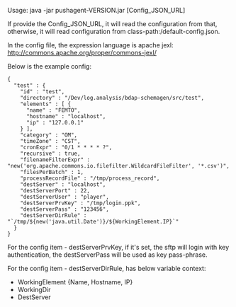 
Usage: java -jar pushagent-VERSION.jar [Config_JSON_URL]

If provide the Config_JSON_URL, it will read the configuration from that, otherwise, it will read configuration from class-path:/default-config.json.

In the config file, the expression language is apache jexl: http://commons.apache.org/proper/commons-jexl/

Below is the example config:
```
{
  "test" : {
    "id" : "test",
    "directory" : "/Dev/log.analysis/bdap-schemagen/src/test",
    "elements" : [ {
      "name" : "FEMTO",
      "hostname" : "localhost",
      "ip" : "127.0.0.1"
    } ],
    "category" : "OM",
    "timeZone" : "CST",
    "cronExpr" : "0/1 * * * * ?",
    "recursive" : true,
    "filenameFilterExpr" : "new('org.apache.commons.io.filefilter.WildcardFileFilter', '*.csv')",
    "filesPerBatch" : 1,
    "processRecordFile" : "/tmp/process_record",
    "destServer" : "localhost",
    "destServerPort" : 22,
    "destServerUser" : "player",
    "destServerPrvKey" : "/tmp/login.ppk",
    "destServerPass" : "123456",
    "destServerDirRule" : "`/tmp/${new('java.util.Date')}/${WorkingElement.IP}`"
  }
}
```

For the config item - destServerPrvKey, if it's set, the sftp will login with key authentication, the destServerPass will be used as key pass-phrase.

For the config item - destServerDirRule, has below variable context:
* WorkingElement {Name, Hostname, IP}
* WorkingDir
* DestServer
